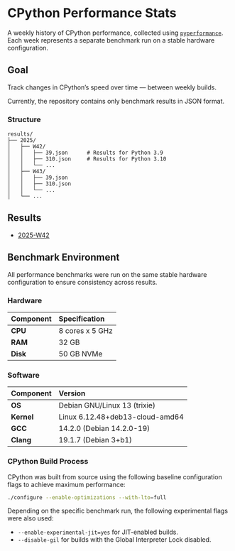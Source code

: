# CPython Performance Stats

A weekly history of CPython performance, collected using [`pyperformance`](https://github.com/python/pyperformance).
Each week represents a separate benchmark run on a stable hardware configuration.

## Goal

Track changes in CPython’s speed over time — between weekly builds.

Currently, the repository contains only benchmark results in JSON format.

### Structure

```
results/
├── 2025/
│   ├── W42/
│   │   ├── 39.json      # Results for Python 3.9
│   │   ├── 310.json     # Results for Python 3.10
│   │   └── ...
│   ├── W43/
│   │   ├── 39.json
│   │   ├── 310.json
│   │   └── ...
│   └── ...
```

## Results

* [2025-W42](results/2025/W42/table.md)

## Benchmark Environment

All performance benchmarks were run on the same stable hardware configuration to ensure consistency across results.

### Hardware

| Component | Specification |
| :--- | :--- |
| **CPU** | 8 cores x 5 GHz |
| **RAM** | 32 GB |
| **Disk** | 50 GB NVMe |

### Software

| Component | Version |
| :--- | :--- |
| **OS** | Debian GNU/Linux 13 (trixie) |
| **Kernel** | Linux 6.12.48+deb13-cloud-amd64 |
| **GCC** | 14.2.0 (Debian 14.2.0-19) |
| **Clang** | 19.1.7 (Debian 3+b1) |

### CPython Build Process

CPython was built from source using the following baseline configuration flags to achieve maximum performance:

```bash
./configure --enable-optimizations --with-lto=full
```

Depending on the specific benchmark run, the following experimental flags were also used:

*   `--enable-experimental-jit=yes` for JIT-enabled builds.
*   `--disable-gil` for builds with the Global Interpreter Lock disabled.